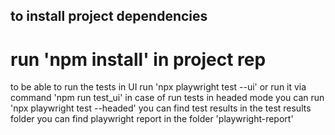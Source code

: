 ## to install project dependencies
# run 'npm install' in project rep
to be able to run the tests in UI run 'npx playwright test --ui' or run it via command 'npm run test_ui'
in case of run tests in headed mode you can run 'npx playwright test --headed'
you can find test results in the test results folder
you can find playwright report in the folder 'playwright-report'
